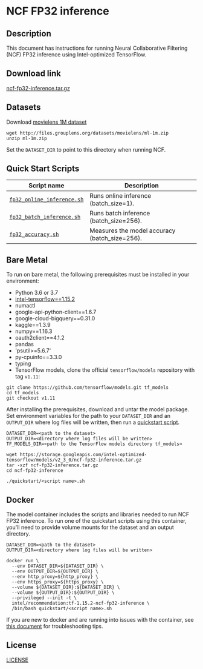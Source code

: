 <!--- 0. Title -->
# NCF FP32 inference

<!-- 10. Description -->
## Description

This document has instructions for running Neural Collaborative Filtering (NCF)
FP32 inference using Intel-optimized TensorFlow.

<!--- 20. Download link -->
## Download link

[ncf-fp32-inference.tar.gz](https://storage.googleapis.com/intel-optimized-tensorflow/models/v2_4_0/ncf-fp32-inference.tar.gz)

<!--- 30. Datasets -->
## Datasets

Download [movielens 1M dataset](https://grouplens.org/datasets/movielens/1m/)
```
wget http://files.grouplens.org/datasets/movielens/ml-1m.zip
unzip ml-1m.zip
```
Set the `DATASET_DIR` to point to this directory when running NCF.

<!--- 40. Quick Start Scripts -->
## Quick Start Scripts

| Script name | Description |
|-------------|-------------|
| [`fp32_online_inference.sh`](fp32_online_inference.sh) | Runs online inference (batch_size=1). |
| [`fp32_batch_inference.sh`](fp32_batch_inference.sh) | Runs batch inference (batch_size=256). |
| [`fp32_accuracy.sh`](fp32_accuracy.sh) | Measures the model accuracy (batch_size=256). |

<!--- 50. Bare Metal -->
## Bare Metal

To run on bare metal, the following prerequisites must be installed in your environment:
* Python 3.6 or 3.7
* [intel-tensorflow==1.15.2](https://pypi.org/project/intel-tensorflow/1.15.2/)
* numactl
* google-api-python-client==1.6.7
* google-cloud-bigquery==0.31.0
* kaggle==1.3.9
* numpy==1.16.3
* oauth2client==4.1.2
* pandas
* 'psutil>=5.6.7'
* py-cpuinfo==3.3.0
* typing
* TensorFlow models, clone the official `tensorflow/models` repository with  tag `v1.11`:
```
git clone https://github.com/tensorflow/models.git tf_models
cd tf_models
git checkout v1.11
```

After installing the prerequisites, download and untar the model package.
Set environment variables for the path to your `DATASET_DIR` and an
`OUTPUT_DIR` where log files will be written, then run a 
[quickstart script](#quick-start-scripts).

```
DATASET_DIR=<path to the dataset>
OUTPUT_DIR=<directory where log files will be written>
TF_MODELS_DIR=<path to the TensorFlow models directory tf_models>

wget https://storage.googleapis.com/intel-optimized-tensorflow/models/v2_3_0/ncf-fp32-inference.tar.gz
tar -xzf ncf-fp32-inference.tar.gz
cd ncf-fp32-inference

./quickstart/<script name>.sh
```

<!--- 60. Docker -->
## Docker

The model container includes the scripts and libraries needed to run 
NCF FP32 inference. To run one of the quickstart scripts 
using this container, you'll need to provide volume mounts for the dataset 
and an output directory.

```
DATASET_DIR=<path to the dataset>
OUTPUT_DIR=<directory where log files will be written>

docker run \
  --env DATASET_DIR=${DATASET_DIR} \
  --env OUTPUT_DIR=${OUTPUT_DIR} \
  --env http_proxy=${http_proxy} \
  --env https_proxy=${https_proxy} \
  --volume ${DATASET_DIR}:${DATASET_DIR} \
  --volume ${OUTPUT_DIR}:${OUTPUT_DIR} \
  --privileged --init -t \
  intel/recommendation:tf-1.15.2-ncf-fp32-inference \
  /bin/bash quickstart/<script name>.sh
```

If you are new to docker and are running into issues with the container,
see [this document](https://github.com/IntelAI/models/tree/master/docs/general/docker.md)
for troubleshooting tips.

<!--- 80. License -->
## License

[LICENSE](/LICENSE)

